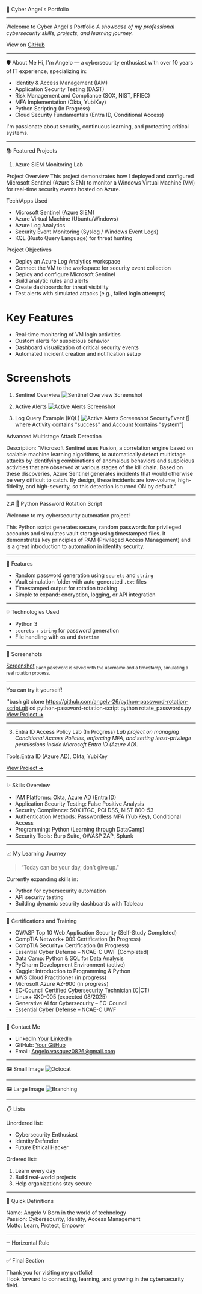 
🚀 Cyber Angel's Portfolio

---

Welcome to Cyber Angel's Portfolio
_A showcase of my professional cybersecurity skills, projects, and learning journey._  

View on [GitHub](https://github.com/AngelV-26)

---

🛡️ About Me
Hi, I'm Angelo — a cybersecurity enthusiast with over 10 years of IT experience, specializing in:

- Identity & Access Management (IAM)
- Application Security Testing (DAST)
- Risk Management and Compliance (SOX, NIST, FFIEC)
- MFA Implementation (Okta, YubiKey)
- Python Scripting (In Progress)
- Cloud Security Fundamentals (Entra ID, Conditional Access)

I'm passionate about security, continuous learning, and protecting critical systems.

---

📚 Featured Projects

1. Azure SIEM Monitoring Lab

Project Overview
This project demonstrates how I deployed and configured Microsoft Sentinel (Azure SIEM) to monitor a Windows Virtual Machine (VM) for real-time security events hosted on Azure.

Tech/Apps Used
- Microsoft Sentinel (Azure SIEM)
- Azure Virtual Machine (Ubuntu/Windows)
- Azure Log Analytics
- Security Event Monitoring (Syslog / Windows Event Logs)
- KQL (Kusto Query Language) for threat hunting

Project Objectives
- Deploy an Azure Log Analytics workspace
- Connect the VM to the workspace for security event collection
- Deploy and configure Microsoft Sentinel
- Build analytic rules and alerts
- Create dashboards for threat visibility
- Test alerts with simulated attacks (e.g., failed login attempts)

# Key Features
- Real-time monitoring of VM login activities
- Custom alerts for suspicious behavior
- Dashboard visualization of critical security events
- Automated incident creation and notification setup

# Screenshots
 1. Sentinel Overview
![Sentinel Overview Screenshot](images/Sentinel_Incident_Login_Attempt.png)

2. Active Alerts
![Active Alerts Screenshot](images/Incidents.png)

3. Log Query Example (KQL)
![Active Alerts Screenshot](images/Sentinel_Analytics_rule.png)
SecurityEvent
[| where Activity contains "success" and Account !contains "system"]

Advanced Multistage Attack Detection

Description: 
"Microsoft Sentinel uses Fusion, a correlation engine based on scalable machine learning algorithms, to automatically detect multistage attacks by identifying combinations of anomalous behaviors and suspicious activities that are observed at various stages of the kill chain. Based on these discoveries, Azure Sentinel generates incidents that would otherwise be very difficult to catch. By design, these incidents are low-volume, high-fidelity, and high-severity, so this detection is turned ON by default."

---

2.# 🔐 Python Password Rotation Script

Welcome to my cybersecurity automation project!

This Python script generates secure, random passwords for privileged accounts and simulates vault storage using timestamped files. It demonstrates key principles of PAM (Privileged Access Management) and is a great introduction to automation in identity security.

---

📂 Features

- Random password generation using `secrets` and `string`
- Vault simulation folder with auto-generated `.txt` files
- Timestamped output for rotation tracking
- Simple to expand: encryption, logging, or API integration

---

💡 Technologies Used

- Python 3
- `secrets` + `string` for password generation
- File handling with `os` and `datetime`

---

📸 Screenshots

[Screenshot](screenshots/Sentinel_Incident_Login_Attempt.png)
<sub>Each password is saved with the username and a timestamp, simulating a real rotation process.</sub>

---

You can try it yourself! 

''bash
git clone https://github.com/angelv-26/python-password-rotation-script.git
cd python-password-rotation-script
python rotate_passwords.py
[View Project ➔](https://github.com/AngelV-26/python-password-rotation-script)

---

3. Entra ID Access Policy Lab (In Progress)
_Lab project on managing Conditional Access Policies, enforcing MFA, and setting least-privilege permissions inside Microsoft Entra ID (Azure AD)._  

Tools:Entra ID (Azure AD), Okta, YubiKey

[View Project ➔](WIP)

---

✨ Skills Overview

- IAM Platforms: Okta, Azure AD (Entra ID)
- Application Security Testing: False Positive Analysis
- Security Compliance: SOX ITGC, PCI DSS, NIST 800-53
- Authentication Methods: Passwordless MFA (YubiKey), Conditional Access
- Programming: Python (Learning through DataCamp)
- Security Tools: Burp Suite, OWASP ZAP, Splunk

---

 📈 My Learning Journey

> “Today can be your day, don't give up."

Currently expanding skills in:
- Python for cybersecurity automation
- API security testing
- Building dynamic security dashboards with Tableau


---

📜 Certifications and Training

- OWASP Top 10 Web Application Security (Self-Study Completed)
- CompTIA Network+ 009 Certification (In Progress)
- CompTIA Security+ Certification (In Progress)
- Essential Cyber Defense – NCAE-C UWF (Completed)
- Data Camp: Python & SQL for Data Analysis
- PyCharm Development Environment (active)
- Kaggle: Introduction to Programming & Python
- AWS Cloud Practitioner (in progress)
- Microsoft Azure AZ-900 (in progress)
- EC-Council Certified Cybersecurity Technician (C|CT)
- Linux+ XK0-005 (expected 08/2025)
- Generative AI for Cybersecurity – EC-Council
- Essential Cyber Defense – NCAE-C UWF

 

---

📝 Contact Me

- LinkedIn:[Your LinkedIn](https://www.linkedin.com/in/angelo-vasquez/)
- GitHub: [Your GitHub](https://github.com/AngelV-26/CyberAngelsPortfolio)
- Email: Angelo.vasquez0826@gmail.com

---

🖼️ Small Image
![Octocat](https://github.githubassets.com/images/icons/emoji/octocat.png)

---

🖼️ Large Image
![Branching](https://docs.github.com/assets/images/help/branch/branch-diagram.png)

---

📋 Lists

Unordered list:
- Cybersecurity Enthusiast
- Identity Defender
- Future Ethical Hacker

Ordered list:
1. Learn every day
2. Build real-world projects
3. Help organizations stay secure

---

📖 Quick Definitions

Name: Angelo V 
Born in the world of technology  
Passion: Cybersecurity, Identity, Access Management  
Motto: Learn, Protect, Empower

---

➖ Horizontal Rule

---

✅ Final Section

Thank you for visiting my portfolio!  
I look forward to connecting, learning, and growing in the cybersecurity field.

